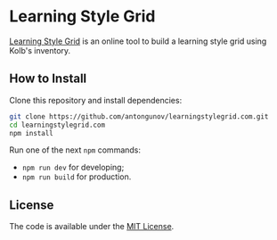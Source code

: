 # Learning Style Grid

[Learning Style Grid](http://learningstylegrid.com) is an online tool to build a learning style grid using Kolb's inventory.

## How to Install

Clone this repository and install dependencies:

```bash
git clone https://github.com/antongunov/learningstylegrid.com.git
cd learningstylegrid.com
npm install
```

Run one of the next `npm` commands:

* `npm run dev` for developing;
* `npm run build` for production.

## License

The code is available under the [MIT License](LICENSE).
